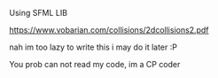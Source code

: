 Using SFML LIB

https://www.vobarian.com/collisions/2dcollisions2.pdf

nah im too lazy to write this i may do it later :P

You prob can not read my code, im a CP coder
